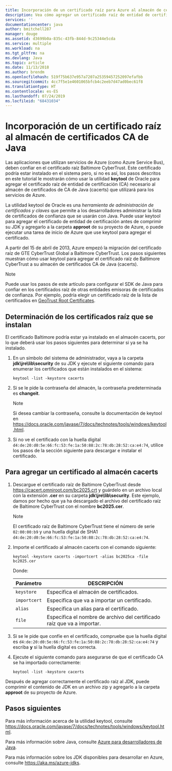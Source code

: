 ```yaml
---
title: Incorporación de un certificado raíz para Azure al almacén de certificados CA de Java
description: Vea cómo agregar un certificado raíz de entidad de certificación (CA) al almacén de certificados CA de Java (cacerts) para usarlo con Microsoft Azure.
services: ''
documentationcenter: java
author: bmitchell287
manager: douge
ms.assetid: d3699b0a-835c-43fb-844d-9c25344e5cda
ms.service: multiple
ms.workload: na
ms.tgt_pltfrm: na
ms.devlang: Java
ms.topic: article
ms.date: 11/13/2018
ms.author: brendm
ms.openlocfilehash: 519f75b637e957a7207a25359457252097efafbb
ms.sourcegitcommit: 4cc7f5e1e4601065bfcb4c2eeb7d47ad0bec61f8
ms.translationtype: HT
ms.contentlocale: es-ES
ms.lasthandoff: 07/24/2019
ms.locfileid: "68431034"
---
```

# <a name="adding-a-root-certificate-to-the-java-ca-certificates-store"></a>Incorporación de un certificado raíz al almacén de certificados CA de Java

Las aplicaciones que utilizan servicios de Azure (como Azure Service Bus), deben confiar en el certificado raíz Baltimore CyberTrust. Este certificado podría estar instalado en el sistema pero, si no es así, los pasos descritos en este tutorial le mostrarán cómo usar la utilidad **keytool** de Oracle para agregar el certificado raíz de entidad de certificación (CA) necesario al almacén de certificados de CA de Java (cacerts) que utilizará para los servicios de Azure.

La utilidad keytool de Oracle es una _herramienta de administración de certificados y claves_ que permite a los desarrolladores administrar la lista de certificados de confianza que se usarán con Java. Puede usar keytool para agregar el certificado de entidad de certificación antes de comprimir su JDK y agregarlo a la carpeta **approot** de su proyecto de Azure, o puede ejecutar una tarea de inicio de Azure que use keytool para agregar el certificado.

A partir del 15 de abril de 2013, Azure empezó la migración del certificado raíz de GTE CyberTrust Global a Baltimore CyberTrust. Los pasos siguientes muestran cómo usar keytool para agregar el certificado raíz de Baltimore CyberTrust a su almacén de certificados CA de Java (cacerts).

> [!NOTE]
> 
> Puede usar los pasos de este artículo para configurar el SDK de Java para confiar en los certificados raíz de otras entidades emisoras de certificados de confianza. Por ejemplo, podría elegir un certificado raíz de la lista de certificados en [GeoTrust Root Certificates](https://www.geotrust.com/resources/root-certificates/).
> 

## <a name="determining-which-root-certificates-are-installed"></a>Determinación de los certificados raíz que se instalan

El certificado Baltimore podría estar ya instalado en el almacén cacerts, por lo que deberá usar los pasos siguientes para determinar si ya se ha instalado.

1. En un símbolo del sistema de administrador, vaya a la carpeta **jdk\jre\lib\security** de su JDK y ejecute el siguiente comando para enumerar los certificados que están instalados en el sistema:

   ```shell
   keytool -list -keystore cacerts
   ```

1. Si se le pide la contraseña del almacén, la contraseña predeterminada es **changeit**.

   > [!NOTE]
   > 
   > Si desea cambiar la contraseña, consulte la documentación de keytool en <https://docs.oracle.com/javase/7/docs/technotes/tools/windows/keytool.html>.
   > 

1. Si no ve el certificado con la huella digital `d4:de:20:d0:5e:66:fc:53:fe:1a:50:88:2c:78:db:28:52:ca:e4:74`, utilice los pasos de la sección siguiente para descargar e instalar el certificado.

## <a name="to-add-a-root-certificate-to-the-cacerts-store"></a>Para agregar un certificado al almacén cacerts

1. Descargue el certificado raíz de Baltimore CyberTrust desde <https://cacert.omniroot.com/bc2025.crt> y guárdelo en un archivo local con la extensión **.cer** en su carpeta **jdk\jre\lib\security**. Este ejemplo, damos por hecho que ya ha descargado el archivo del certificado raíz de Baltimore CyberTrust con el nombre **bc2025.cer**.

   > [!NOTE]
   > 
   > El certificado raíz de Baltimore CyberTrust tiene el número de serie `02:00:00:b9` y una huella digital de SHA1 `d4:de:20:d0:5e:66:fc:53:fe:1a:50:88:2c:78:db:28:52:ca:e4:74`.
   > 

2. Importe el certificado al almacén cacerts con el comando siguiente:

   ```shell
   keytool -keystore cacerts -importcert -alias bc2025ca -file bc2025.cer
   ```
   Donde:

   |  Parámetro   |                              DESCRIPCIÓN                               |
   |--------------|------------------------------------------------------------------------|
   | `keystore`   | Especifica el almacén de certificados.                                       |
   | `importcert` | Especifica que va a importar un certificado.                        |
   | `alias`      | Especifica un alias para el certificado.                                |
   | `file`       | Especifica el nombre de archivo del certificado raíz que va a importar. |


3. Si se le pide que confíe en el certificado, compruebe que la huella digital es `d4:de:20:d0:5e:66:fc:53:fe:1a:50:88:2c:78:db:28:52:ca:e4:74` y escriba **y** si la huella digital es correcta.

4. Ejecute el siguiente comando para asegurarse de que el certificado CA se ha importado correctamente:

   ```shell
   keytool -list -keystore cacerts
   ```

Después de agregar correctamente el certificado raíz al JDK, puede comprimir el contenido de JDK en un archivo zip y agregarlo a la carpeta **approot** de su proyecto de Azure.

## <a name="next-steps"></a>Pasos siguientes

Para más información acerca de la utilidad keytool, consulte <https://docs.oracle.com/javase/7/docs/technotes/tools/windows/keytool.html>.

Para más información sobre Java, consulte [Azure para desarrolladores de Java](/azure/java).

<!-- For more information about the root certificates used by Azure, see [Azure Root Certificate Migration](https://blogs.msdn.com/b/windowsazure/archive/2013/03/15/windows-azure-root-certificate-migration.aspx). -->

Para más información sobre los JDK disponibles para desarrollar en Azure, consulte <https://aka.ms/azure-jdks>.